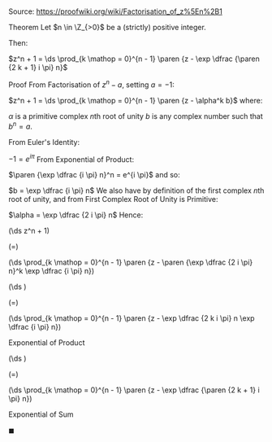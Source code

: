 # 

Source: https://proofwiki.org/wiki/Factorisation_of_z%5En%2B1

Theorem
Let $n \in \Z_{>0}$ be a (strictly) positive integer.

Then:

$z^n + 1 = \ds \prod_{k \mathop = 0}^{n - 1} \paren {z - \exp \dfrac {\paren {2 k + 1} i \pi} n}$


Proof
From Factorisation of $z^n - a$, setting $a = -1$:

$z^n + 1 = \ds \prod_{k \mathop = 0}^{n - 1} \paren {z - \alpha^k b}$
where:

$\alpha$ is a primitive complex $n$th root of unity
$b$ is any complex number such that $b^n = a$.

From Euler's Identity:

$-1 = e^{i \pi}$
From Exponential of Product:

$\paren {\exp \dfrac {i \pi} n}^n = e^{i \pi}$
and so:

$b = \exp \dfrac {i \pi} n$
We also have by definition of the first complex $n$th root of unity, and from First Complex Root of Unity is Primitive:

$\alpha = \exp \dfrac {2 i \pi} n$
Hence:














\(\ds z^n + 1\)

\(=\)







\(\ds \prod_{k \mathop = 0}^{n - 1} \paren {z - \paren {\exp \dfrac {2 i \pi} n}^k \exp \dfrac {i \pi} n}\)




















\(\ds \)

\(=\)







\(\ds \prod_{k \mathop = 0}^{n - 1} \paren {z - \exp \dfrac {2 k i \pi} n \exp \dfrac {i \pi} n}\)





Exponential of Product














\(\ds \)

\(=\)







\(\ds \prod_{k \mathop = 0}^{n - 1} \paren {z - \exp \dfrac {\paren {2 k + 1} i \pi} n}\)





Exponential of Sum



$\blacksquare$





